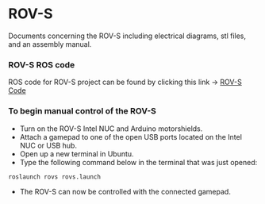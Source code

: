 # ROV-S
Documents concerning the ROV-S including electrical diagrams, stl files, and an assembly manual.

### ROV-S ROS code
ROS code for ROV-S project can be found by clicking this link -> [ROV-S Code](https://github.com/jmwest0774/rovs)


### To begin manual control of the ROV-S
* Turn on the ROV-S Intel NUC and Arduino motorshields.
* Attach a gamepad to one of the open USB ports located on the Intel NUC or USB hub.
* Open up a new terminal in Ubuntu.
* Type the following command below in the terminal that was just opened:
>
`roslaunch rovs rovs.launch`

* The ROV-S can now be controlled with the connected gamepad.
